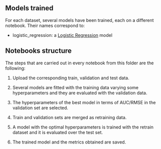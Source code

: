 ## Models trained
For each dataset, several models have been trained, each on a different notebook. Their names correspond to:
- logistic_regression: a [Logistic Regression](https://scikit-learn.org/stable/modules/generated/sklearn.linear_model.LogisticRegression.html) model
## Notebooks structure
The steps that are carried out in every notebook from this folder are the following:

1. Upload the corresponding train, validation and test data.
  
2. Several models are fitted with the training data varying some hyperparameters and they are evaluated with the validation data.
 
3. The hyperparameters of the best model in terms of AUC/RMSE in the validation set are selected.
  
4. Train and validation sets are merged as retraining data.

5. A model with the optimal hyperparameters is trained with the retrain dataset and it is evaluated over the test set.

6. The trained model and the metrics obtained are saved.
